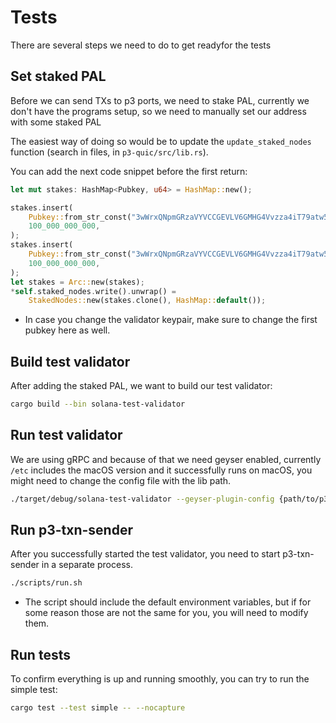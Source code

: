 # Tests

There are several steps we need to do to get readyfor the tests

## Set staked PAL

Before we can send TXs to p3 ports, we need to stake PAL, currently we don't have the programs setup, so we need to manually set our address with some staked PAL

The easiest way of doing so would be to update the `update_staked_nodes` function (search in files, in `p3-quic/src/lib.rs`).

You can add the next code snippet before the first return:
```rust
let mut stakes: HashMap<Pubkey, u64> = HashMap::new();

stakes.insert(
    Pubkey::from_str_const("3wWrxQNpmGRzaVYVCCGEVLV6GMHG4Vvzza4iT79atw5A"),
    100_000_000_000,
);
stakes.insert(
    Pubkey::from_str_const("3wWrxQNpmGRzaVYVCCGEVLV6GMHG4Vvzza4iT79atw5B"),
    100_000_000_000,
);
let stakes = Arc::new(stakes);
*self.staked_nodes.write().unwrap() =
    StakedNodes::new(stakes.clone(), HashMap::default());
```

* In case you change the validator keypair, make sure to change the first pubkey here as well.

## Build test validator

After adding the staked PAL, we want to build our test validator:

```bash
cargo build --bin solana-test-validator
```

## Run test validator

We are using gRPC and because of that we need geyser enabled, currently `/etc` includes the macOS version and it successfully runs on macOS, you might need to change the config file with the lib path. 

```bash
./target/debug/solana-test-validator --geyser-plugin-config {path/to/p3-txn-sender}/etc/yellowstone-geyser.json
```

## Run p3-txn-sender

After you successfully started the test validator, you need to start p3-txn-sender in a separate process.

```bash
./scripts/run.sh
```

* The script should include the default environment variables, but if for some reason those are not the same for you, you will need to modify them.

## Run tests

To confirm everything is up and running smoothly, you can try to run the simple test:

```bash
cargo test --test simple -- --nocapture
```
